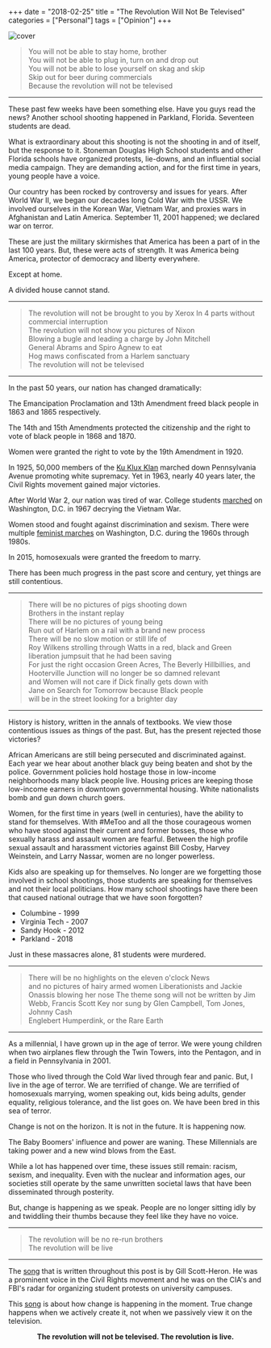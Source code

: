 +++
date = "2018-02-25"
title = "The Revolution Will Not Be Televised"
categories = ["Personal"]
tags = ["Opinion"]
+++

![cover](/images/revolution.png "image")

> You will not be able to stay home, brother	
You will not be able to plug in, turn on and drop out	
You will not be able to lose yourself on skag and skip	
Skip out for beer during commercials	
Because the revolution will not be televised

----

These past few weeks have been something else. Have you guys read the news? Another school shooting happened in Parkland, Florida. Seventeen students are dead. 

What is extraordinary about this shooting is not the shooting in and of itself, but the response to it. Stoneman Douglas High School students and other Florida schools have organized protests, lie-downs, and an influential social media campaign. They are demanding action, and for the first time in years, young people have a voice. 

Our country has been rocked by controversy and issues for years. After World War II, we began our decades long Cold War with the USSR. We involved ourselves in the Korean War, Vietnam War, and proxies wars in Afghanistan and Latin America. September 11, 2001 happened; we declared war on terror. 

These are just the military skirmishes that America has been a part of in the last 100 years. But, these were acts of strength. It was America being America, protector of democracy and liberty everywhere. 

Except at home. 

A divided house cannot stand. 

----
	
>The revolution will not be brought to you by Xerox	
In 4 parts without commercial interruption	
The revolution will not show you pictures of Nixon	
Blowing a bugle and leading a charge by John Mitchell	
General Abrams and Spiro Agnew to eat	
Hog maws confiscated from a Harlem sanctuary	
The revolution will not be televised

----


In the past 50 years, our nation has changed dramatically:

The Emancipation Proclamation and 13th Amendment freed black people in 1863 and 1865 respectively. 

The 14th and 15th Amendments protected the citizenship and the right to vote of black people in 1868 and 1870. 

Women were granted the right to vote by the 19th Amendment in 1920. 

In 1925, 50,000 members of the [Ku Klux Klan](https://www.theatlantic.com/politics/archive/2016/12/second-klan/509468/
) marched down Pennsylvania Avenue promoting white supremacy. Yet in 1963, nearly 40 years later, the Civil Rights movement gained major victories. 

After World War 2, our nation was tired of war. College students [marched](https://www.washingtonpost.com/news/retropolis/wp/2017/10/19/the-day-anti-vietnam-war-protesters-tried-to-levitate-the-pentagon/?utm_term=.37f08d9c5aa8) on Washington, D.C. in 1967 decrying the Vietnam War.
 
Women stood and fought against discrimination and sexism. There were multiple [feminist marches](https://www.thoughtco.com/significant-american-feminist-protests-3529008
) on Washington, D.C. during the 1960s through 1980s.

In 2015, homosexuals were granted the freedom to marry. 

There has been much progress in the past score and century, yet things are still contentious. 

---
> There will be no pictures of pigs shooting down	
Brothers in the instant replay	
There will be no pictures of young being	
Run out of Harlem on a rail with a brand new process	
There will be no slow motion or still life of	
Roy Wilkens strolling through Watts in a red, black and	
Green liberation jumpsuit that he had been saving	
For just the right occasion	
Green Acres, The Beverly Hillbillies, and	
Hooterville Junction will no longer be so damned relevant	
and Women will not care if Dick finally gets down with	
Jane on Search for Tomorrow because Black people	
will be in the street looking for a brighter day

---

History is history, written in the annals of textbooks. We view those contentious issues as things of the past. But, has the present rejected those victories?

African Americans are still being persecuted and discriminated against. Each year we hear about another black guy being beaten and shot by the police. Government policies hold hostage those in low-income neighborhoods many black people live. Housing prices are keeping those low-income earners in downtown governmental housing. White nationalists bomb and gun down church goers.

Women, for the first time in years (well in centuries), have the ability to stand for themselves. With #MeToo and all the those courageous women who have stood against their current and former bosses, those who sexually harass and assault women are fearful. Between the high profile sexual assault and harassment victories against Bill Cosby, Harvey Weinstein, and Larry Nassar, women are no longer powerless. 

Kids also are speaking up for themselves. No longer are we forgetting those involved in school shootings, those students are speaking for themselves and not their local politicians. How many school shootings have there been that caused national outrage that we have soon forgotten? 

+ Columbine - 1999
+ Virginia Tech - 2007
+ Sandy Hook - 2012
+ Parkland - 2018

Just in these massacres alone, 81 students were murdered. 

---
> There will be no highlights on the eleven o'clock News	
and no pictures of hairy armed women Liberationists and	
Jackie Onassis blowing her nose	
The theme song will not be written by Jim Webb, Francis Scott Key 
nor sung by Glen Campbell, Tom Jones, Johnny Cash	
Englebert Humperdink, or the Rare Earth

---
As a millennial, I have grown up in the age of terror. We were young children when two airplanes flew through the Twin Towers, into the Pentagon, and in a field in Pennsylvania in 2001.

Those who lived through the Cold War lived through fear and panic. But, I live in the age of terror. We are terrified of change. We are terrified of homosexuals marrying, women speaking out, kids being adults, gender equality, religious tolerance, and the list goes on. We have been bred in this sea of terror. 

Change is not on the horizon. 
It is not in the future. 
It is happening now. 

The Baby Boomers' influence and power are waning. These Millennials are taking power and a new wind blows from the East.

While a lot has happened over time, these issues still remain: racism, sexism, and inequality. Even with the nuclear and information ages, our societies still operate by the same unwritten societal laws that have been disseminated through posterity. 

But, change is happening as we speak.  People are no longer sitting idly by and twiddling their thumbs because they feel like they have no voice. 

---

>The revolution will be no re-run brothers	
The revolution will be live

---

The [song](https://www.youtube.com/watch?v=QnJFhuOWgXg) that is written throughout this post is by Gill Scott-Heron. He was a prominent voice in the Civil Rights movement and he was on the CIA's and FBI's radar for organizing student protests on university campuses. 

This [song](https://www.huffingtonpost.com/entry/the-true-origin-and-meaning-of-the-phrase-the-revolution_us_59f7f8f4e4b0449428337925) is about how change is happening in the moment. True change happens when we actively create it, not when we passively view it on the television. 



<p align="center"><strong>
The revolution will not be televised. 
The revolution is live.</strong></p>
